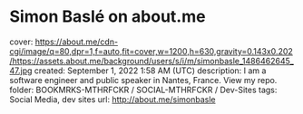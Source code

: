# Simon Baslé on about.me

cover: https://about.me/cdn-cgi/image/q=80,dpr=1,f=auto,fit=cover,w=1200,h=630,gravity=0.143x0.202/https://assets.about.me/background/users/s/i/m/simonbasle_1486462645_47.jpg
created: September 1, 2022 1:58 AM (UTC)
description: I am a software engineer and public speaker in Nantes, France. View my repo.
folder: BOOKMRKS-MTHRFCKR / SOCIAL-MTHRFCKR / Dev-Sites
tags: Social Media, dev sites
url: http://about.me/simonbasle